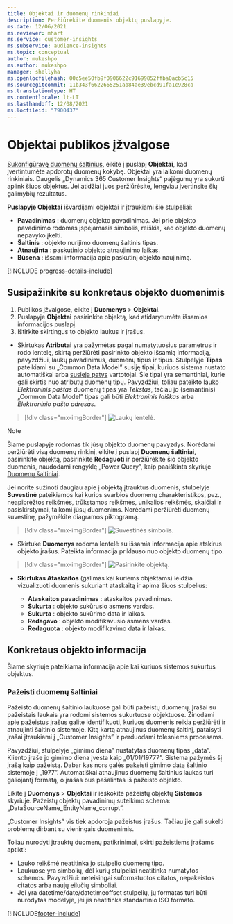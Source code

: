 ```yaml
---
title: Objektai ir duomenų rinkiniai
description: Peržiūrėkite duomenis objektų puslapyje.
ms.date: 12/06/2021
ms.reviewer: mhart
ms.service: customer-insights
ms.subservice: audience-insights
ms.topic: conceptual
author: mukeshpo
ms.author: mukeshpo
manager: shellyha
ms.openlocfilehash: 00c5ee50fb9f0906622c91699852ffba0acb5c15
ms.sourcegitcommit: 11b343f6622665251ab84ae39ebcd91fa1c928ca
ms.translationtype: HT
ms.contentlocale: lt-LT
ms.lasthandoff: 12/08/2021
ms.locfileid: "7900437"
---
```

# <a name="entities-in-audience-insights"></a>Objektai publikos įžvalgose

[Sukonfigūravę duomenų šaltinius](data-sources.md), eikite į puslapį **Objektai**, kad įvertintumėte apdorotų duomenų kokybę. Objektai yra laikomi duomenų rinkiniais. Daugelis „Dynamics 365 Customer Insights“ pajėgumų yra sukurti aplink šiuos objektus. Jei atidžiai juos peržiūrėsite, lengviau įvertinsite šių galimybių rezultatus.

**Puslapyje Objektai** išvardijami objektai ir įtraukiami šie stulpeliai:

- **Pavadinimas** : duomenų objekto pavadinimas. Jei prie objekto pavadinimo rodomas įspėjamasis simbolis, reiškia, kad objekto duomenų nepavyko įkelti.
- **Šaltinis** : objekto nurijimo duomenų šaltinis tipas.
- **Atnaujinta** : paskutinio objekto atnaujinimo laikas.
- **Būsena** : išsami informacija apie paskutinį objekto naujinimą.

[!INCLUDE [progress-details-include](../includes/progress-details-pane.md)]

## <a name="explore-a-specific-entitys-data"></a>Susipažinkite su konkretaus objekto duomenimis

1. Publikos įžvalgose, eikite į **Duomenys** > **Objektai**.
1. Puslapyje **Objektai** pasirinkite objektą, kad atidarytumėte išsamios informacijos puslapį.  
1. Ištirkite skirtingus to objekto laukus ir įrašus.

- Skirtukas **Atributai** yra pažymėtas pagal numatytuosius parametrus ir rodo lentelę, skirtą peržiūrėti pasirinkto objekto išsamią informaciją, pavyzdžiui, laukų pavadinimus, duomenų tipus ir tipus. Stulpelyje **Tipas** pateikiami su „Common Data Model” susiję tipai, kuriuos sistema nustato automatiškai arba [susieja patys](map-entities.md) vartotojai. Šie tipai yra semantiniai, kurie gali skirtis nuo atributų duomenų tipų. Pavyzdžiui, toliau pateikto lauko *Elektroninis paštas* duomenų tipas yra *Tekstas*, tačiau jo (semantinis) „Common Data Model” tipas gali būti *Elektroninis laiškas* arba *Elektroninio pašto adresas*.

> [!div class="mx-imgBorder"]
> ![Laukų lentelė.](media/data-manager-entities-fields.PNG "Laukų lentelė")

> [!NOTE]
> Šiame puslapyje rodomas tik jūsų objekto duomenų pavyzdys. Norėdami peržiūrėti visą duomenų rinkinį, eikite į puslapį **Duomenų šaltiniai**, pasirinkite objektą, pasirinkite **Redaguoti** ir peržiūrėkite šio objekto duomenis, naudodami rengyklę „Power Query”, kaip paaiškinta skyriuje [Duomenų šaltiniai](data-sources.md).

Jei norite sužinoti daugiau apie į objektą įtrauktus duomenis, stulpelyje **Suvestinė** pateikiamos kai kurios svarbios duomenų charakteristikos, pvz., neapibrėžtos reikšmės, trūkstamos reikšmės, unikalios reikšmės, skaičiai ir pasiskirstymai, taikomi jūsų duomenims. Norėdami peržiūrėti duomenų suvestinę, pažymėkite diagramos piktogramą.

> [!div class="mx-imgBorder"]
> ![Suvestinės simbolis.](media/data-manager-entities-summary.png "Duomenų suvestinės lentelė")

- Skirtuke **Duomenys** rodoma lentelė su išsamia informacija apie atskirus objekto įrašus. Pateikta informacija priklauso nuo objekto duomenų tipo.

> [!div class="mx-imgBorder"]
> ![Pasirinkite objektą.](media/data-manager-entities-data.png "Pasirinkti objektą")

- **Skirtukas Ataskaitos** (galimas kai kuriems objektams) leidžia vizualizuoti duomenis sukuriant ataskaitą ir apima šiuos stulpelius:

  - **Ataskaitos pavadinimas** : ataskaitos pavadinimas.
  - **Sukurta** : objekto sukūrusio asmens vardas.
  - **Sukurta** : objekto sukūrimo data ir laikas.
  - **Redagavo** : objekto modifikavusio asmens vardas.
  - **Redaguota** : objekto modifikavimo data ir laikas. 

## <a name="entity-specific-information"></a>Konkretaus objekto informacija

Šiame skyriuje pateikiama informacija apie kai kuriuos sistemos sukurtus objektus.

### <a name="corrupted-data-sources"></a>Pažeisti duomenų šaltiniai

Pažeisto duomenų šaltinio laukuose gali būti pažeistų duomenų. Įrašai su pažeistais laukais yra rodomi sistemos sukurtuose objektuose. Žinodami apie pažeistus įrašus galite identifikuoti, kuriuos duomenis reikia peržiūrėti ir atnaujinti šaltinio sistemoje. Kitą kartą atnaujinus duomenų šaltinį, pataisyti įrašai įtraukiami į „Customer Insights” ir perduodami tolesniems procesams. 

Pavyzdžiui, stulpelyje „gimimo diena” nustatytas duomenų tipas „data”. Kliento įraše jo gimimo diena įvesta kaip „01/01/19777”. Sistema pažymės šį įrašą kaip pažeistą. Dabar kas nors galės pakeisti gimimo datą šaltinio sistemoje į „1977”. Automatiškai atnaujinus duomenų šaltinius laukas turi galiojantį formatą, o įrašas bus pašalintas iš pažeisto objekto. 

Eikite į **Duomenys** > **Objektai** ir ieškokite pažeistų objektų **Sistemos** skyriuje. Pažeistų objektų pavadinimų suteikimo schema: „DataSourceName_EntityName_corrupt”.

„Customer Insights” vis tiek apdoroja pažeistus įrašus. Tačiau jie gali sukelti problemų dirbant su vieningais duomenimis.

Toliau nurodyti įtrauktų duomenų patikrinimai, skirti pažeistiems įrašams aptikti: 

- Lauko reikšmė neatitinka jo stulpelio duomenų tipo.
- Laukuose yra simbolių, dėl kurių stulpeliai neatitinka numatytos schemos. Pavyzdžiui: neteisingai suformatuotos citatos, nepakeistos citatos arba naujų eilučių simboliai.
- Jei yra datetime/date/datetimeoffset stulpelių, jų formatas turi būti nurodytas modelyje, jei jis neatitinka standartinio ISO formato.


[!INCLUDE[footer-include](../includes/footer-banner.md)]
